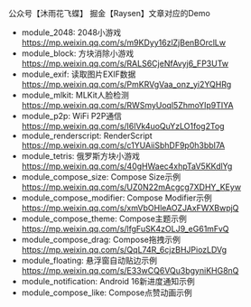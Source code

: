 公众号【沐雨花飞蝶】 掘金【Raysen】文章对应的Demo

* module_2048: 2048小游戏 https://mp.weixin.qq.com/s/m9KDyy16zlZjBenBOrclLw
* module_block: 方块消除小游戏 https://mp.weixin.qq.com/s/RALS6CjeNfAvyj6_FP3UTw
* module_exif: 读取图片EXIF数据 https://mp.weixin.qq.com/s/PmKRVgVaa_onz_yi2YQHRg
* module_mlkit: MLKit人脸检测 https://mp.weixin.qq.com/s/RWSmyUoql5ZhmoYIp9TIYA
* module_p2p: WiFi P2P通信 https://mp.weixin.qq.com/s/I6lVk4uoQuYzLO1fog2Tog
* module_renderscript: RenderScript https://mp.weixin.qq.com/s/c1YUAiiSbhDF9p0h3bbI7A
* module_tetris: 俄罗斯方块小游戏 https://mp.weixin.qq.com/s/40gHWaec4xhpTaV5KKdlYg
* module_compose_size: Compose Size示例 https://mp.weixin.qq.com/s/UZ0N22mAcgcg7XDHY_KEyw
* module_compose_modifier: Compose Modifier示例 https://mp.weixin.qq.com/s/xmVbOHleAOZJAxFWXBwpjQ
* module_compose_theme: Compose主题示例 https://mp.weixin.qq.com/s/lfgFuSK4zOLJ9_eG61mFvQ
* module_compose_drag: Compose拖拽示例 https://mp.weixin.qq.com/s/QqL74R_6cjzBHJPiozLDVg
* module_floating: 悬浮窗自动贴边示例 https://mp.weixin.qq.com/s/E33wCQ6VQu3bgyniKHG8nQ
* module_notification: Android 16新进度通知示例 
* module_compose_like: Compose点赞动画示例 